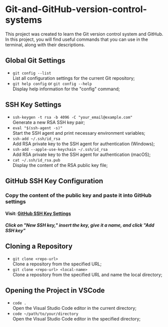 # Git-and-GitHub-version-control-systems

This project was created to learn the Git version control system and GitHub. In this project, you will find useful commands that you can use in the terminal, along with their descriptions.

## Global Git Settings

- `git config --list`  
  List all configuration settings for the current Git repository;
- `git help config` or `git config --help`  
  Display help information for the "config" command;

## SSH Key Settings

- `ssh-keygen -t rsa -b 4096 -C "your_email@example.com"`  
  Generate a new RSA SSH key pair;
- `eval "$(ssh-agent -s)"`  
  Start the SSH agent and print necessary environment variables;
- `ssh-add ~/.ssh/id_rsa`  
  Add RSA private key to the SSH agent for authentication (Windows);
- `ssh-add --apple-use-keychain ~/.ssh/id_rsa`  
  Add RSA private key to the SSH agent for authentication (macOS);
- `cat ~/.ssh/id_rsa.pub`  
  Display the content of the RSA public key file;

## GitHub SSH Key Configuration

### Copy the content of the public key and paste it into GitHub settings

#### Visit: [GitHub SSH Key Settings](https://github.com/settings/keys)

##### Click on "New SSH key," insert the key, give it a name, and click "Add SSH key"

## Cloning a Repository

- `git clone <repo-url>`  
  Clone a repository from the specified URL;
- `git clone <repo-url> <local-name>`  
  Clone a repository from the specified URL and name the local directory;

## Opening the Project in VSCode

- `code .`  
  Open the Visual Studio Code editor in the current directory;
- `code ~/path/to/your/directory`  
  Open the Visual Studio Code editor in the specified directory;
